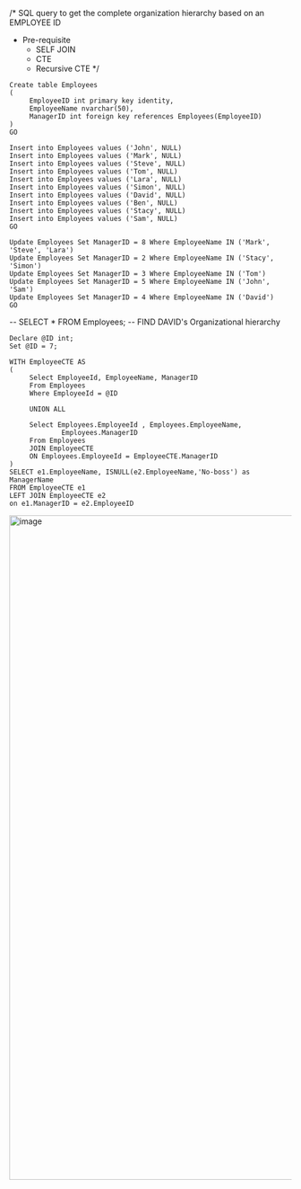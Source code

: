 /* SQL query to get the complete organization hierarchy based on an EMPLOYEE ID 
- Pre-requisite 
    - SELF JOIN 
    - CTE
    - Recursive CTE 
    */
```
Create table Employees
(
     EmployeeID int primary key identity,
     EmployeeName nvarchar(50),
     ManagerID int foreign key references Employees(EmployeeID)
)
GO

Insert into Employees values ('John', NULL)
Insert into Employees values ('Mark', NULL)
Insert into Employees values ('Steve', NULL)
Insert into Employees values ('Tom', NULL)
Insert into Employees values ('Lara', NULL)
Insert into Employees values ('Simon', NULL)
Insert into Employees values ('David', NULL)
Insert into Employees values ('Ben', NULL)
Insert into Employees values ('Stacy', NULL)
Insert into Employees values ('Sam', NULL)
GO

Update Employees Set ManagerID = 8 Where EmployeeName IN ('Mark', 'Steve', 'Lara')
Update Employees Set ManagerID = 2 Where EmployeeName IN ('Stacy', 'Simon')
Update Employees Set ManagerID = 3 Where EmployeeName IN ('Tom')
Update Employees Set ManagerID = 5 Where EmployeeName IN ('John', 'Sam')
Update Employees Set ManagerID = 4 Where EmployeeName IN ('David')
GO
```

-- SELECT * FROM Employees;
-- FIND DAVID's Organizational hierarchy

```
Declare @ID int;
Set @ID = 7;

WITH EmployeeCTE AS
(
     Select EmployeeId, EmployeeName, ManagerID
     From Employees
     Where EmployeeId = @ID
    
     UNION ALL
    
     Select Employees.EmployeeId , Employees.EmployeeName,
             Employees.ManagerID
     From Employees
     JOIN EmployeeCTE
     ON Employees.EmployeeId = EmployeeCTE.ManagerID
)
SELECT e1.EmployeeName, ISNULL(e2.EmployeeName,'No-boss') as ManagerName
FROM EmployeeCTE e1
LEFT JOIN EmployeeCTE e2
on e1.ManagerID = e2.EmployeeID
```

<img width="1183" alt="image" src="https://github.com/user-attachments/assets/f19f5866-5dfe-4588-84b4-c661753d5e53">

